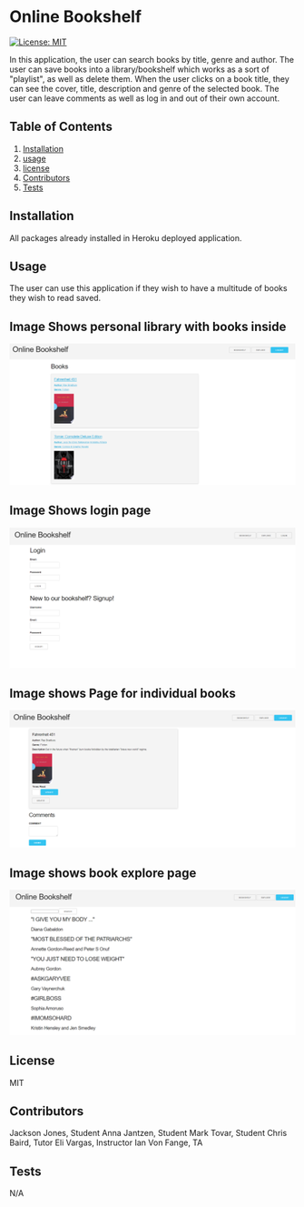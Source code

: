 # Online Bookshelf

   [![License: MIT](https://img.shields.io/badge/License-MIT-yellow.svg)](https://opensource.org/licenses/MIT)

  In this application, the user can search books by title, genre and author. The user can save books into a library/bookshelf which works as a sort of "playlist", as well as delete them. When the user clicks on a book title, they can see the cover, title, description and genre of the selected book. The user can leave comments as well as log in and out of their own account.

  ## Table of Contents
  1. [Installation](#installation)
  2. [usage](#usageinfo)
  3. [license](#licenses)
  4. [Contributors](#contribution)
  5. [Tests](#testing)

  ## Installation
  All packages already installed in Heroku deployed application.

  ## Usage
  The user can use this application if they wish to have a multitude of books they wish to read saved.

  ## Image Shows personal library with books inside
   ![screenshotone!](./screenshots/screenshot1.PNG)
   ## Image Shows login page
   ![screenshottwo!](./screenshots/screenshot2.PNG)
   ## Image shows Page for individual books
   ![screenshotthree!](./screenshots/screenshot3.PNG)
   ## Image shows book explore page
   ![screenshotfour!](./screenshots/screenshot4.PNG)

  ## License
  MIT

  ## Contributors
  Jackson Jones, Student
  Anna Jantzen, Student
  Mark Tovar, Student
  Chris Baird, Tutor
  Eli Vargas, Instructor
  Ian Von Fange, TA
  

  ## Tests
  N/A

